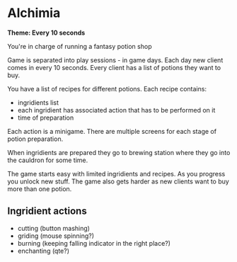 # Alchimia

**Theme: Every 10 seconds**

You're in charge of running a fantasy potion shop

Game is separated into play sessions - in game days.
Each day new client comes in every 10 seconds.
Every client has a list of potions they want to buy.

You have a list of recipes for different potions.
Each recipe contains:
- ingridients list
- each ingridient has associated action that has to be performed on it
- time of preparation

Each action is a minigame.
There are multiple screens for each stage of potion preparation.

When ingridients are prepared they go to brewing station where they go into the cauldron for some time.

The game starts easy with limited ingridients and recipes. As you progress you unlock new stuff. The game also gets harder as new clients want to buy more than one potion.

## Ingridient actions
- cutting (button mashing)
- griding (mouse spinning?)
- burning (keeping falling indicator in the right place?)
- enchanting (qte?)
